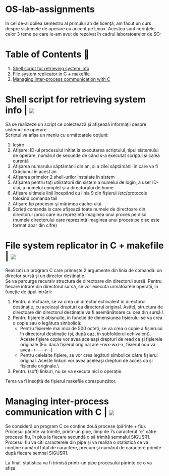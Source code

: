 # OS-lab-assignments
In cel de-al doilea semestru al primului an de licență, am făcut un curs despre sistemele de operare cu accent pe Linux.
Acestea sunt cerințele celor 3 teme pe care le-am avut de rezolvat în cadrul laboratoarelor de SO:

# Table of Contents 📃
1. [Shell script for retrieving system info](#shell-script)
2. [File system replicator in C + makefile](#file-system)
3. [Managing inter-process communication with C](#process)

<a name="shell-script"></a>
# Shell script for retrieving system info | ![](https://geps.dev/progress/100?dangerColor=800000&warningColor=ff9900&successColor=006600)
Să se realizeze un script ce colectează și afișează informații despre sistemul de operare.\
Scriptul va afișa un meniu cu următoarele opțiuni:
1. Ieșire
2. Afișare: ID-ul procesului initiat la executarea scriptului, tipul sistemului de operare, numărul de secunde de când 
s-a executat scriptul și calea curentă
3. Afișarea numarului săptămânii din an, si a zilei săptămânii în care va fi Crăciunul în acest an
4. Afișarea primelor 2 shell-urilor instalate în sistem
5. Afișarea pentru toți utilizatorii din sistem a numelui de login, a user ID-ului, a numelui complet și a directorului 
de home
6. Afişare ultimele linii începând cu linia 9 din fișierul /etc/protocols folosind comanda tail
7. Afișare tip procesor şi mărimea cache-ului
8. Scrieți comanda ls care afișează toate numele de directoare din directorul /proc care nu reprezintă imaginea unui 
proces pe disc (numele directorului care reprezintă imaginea unui proces pe disc este format doar din cifre)

<a name="file-system"></a>
# File system replicator in C + makefile | ![](https://geps.dev/progress/100?dangerColor=800000&warningColor=ff9900&successColor=006600)
Realizați un program C care primește 2 argumente din linia de comandă: un director sursă și un director destinație.\
Se va parcurge recursiv structura de directoare din directorul sursă. Pentru fiecare intrare din directorul sursă, se 
vor executa următoarele operații, în funcție de tipul intrării:
1. Pentru directoare, se va crea un director echivalent în directorul destinație, cu aceleași drepturi ca directorul 
original. Astfel, structura de directoare din directorul destinație va fi asemănătoare cu cea din sursă.\
2. Pentru fișierele obișnuite, în funcție de dimensiunea fișierului se va crea o copie sau o legătura simbolică:
    * Pentru fișierele mai mici de 500 octeți, se va crea o copie a fișierului în directorul destinație (și, după caz, 
în subfolderul echivalent). Aceste fișiere copie vor avea aceleași drepturi de read ca și fișierele originale (Ex: 
dacă fișierul original are –rwx-wxr-x, fisierul nou va avea –r-----r--).
    * Pentru celelalte fișiere, se vor crea legături simbolice către fișierul original. Aceste linkuri vor avea aceleași 
drepturi de acces ca și fișierele originale.\
3. Pentru (soft) linkuri, nu se va executa nici o operație.

Tema va fi însoțită de fișierul makefile corespunzător.

<a name="process"></a>
# Managing inter-process communication with C | ![](https://geps.dev/progress/100?dangerColor=800000&warningColor=ff9900&successColor=006600)
Se consideră un program C ce conţine două procese (părinte + fiu). Procesul părinte va trimite, printr-un pipe, timp 
de 7s caracterul “e” către procesul fiu, în plus la fiecare secundă o să trimită semnalul SIGUSR1. Procesul fiu va 
citi caracterele din pipe şi va realiza o statistică ce va conţine numărul total de caractere, precum şi numărul de 
caractere primite după fiecare semnal SIGUSR1. 

La final, statistica va fi trimisă printr-un pipe procesului părinte ce o va afişa.
